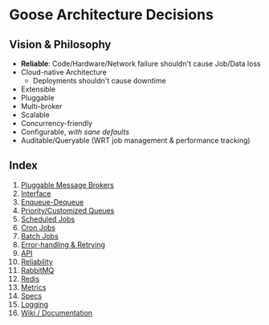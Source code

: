 Goose Architecture Decisions
==========

Vision & Philosophy
----------

- **Reliable**: Code/Hardware/Network failure shouldn't cause Job/Data loss
- Cloud-native Architecture
    - Deployments shouldn't cause downtime
- Extensible
- Pluggable
- Multi-broker
- Scalable
- Concurrency-friendly
- Configurable, *with sane defaults*
- Auditable/Queryable (WRT job management & performance tracking)

Index
----------

1. [Pluggable Message Brokers](https://github.com/nilenso/goose/blob/main/architecture-decisions/pages/pluggable-message-brokers.md)
1. [Interface](https://github.com/nilenso/goose/blob/main/architecture-decisions/pages/interface.md)
1. [Enqueue-Dequeue](https://github.com/nilenso/goose/blob/main/architecture-decisions/pages/enqueue-dequeue.md)
1. [Priority/Customized Queues](https://github.com/nilenso/goose/blob/main/architecture-decisions/pages/priority-queues.md)
1. [Scheduled Jobs](https://github.com/nilenso/goose/blob/main/architecture-decisions/pages/scheduled-jobs.md)
1. [Cron Jobs](https://github.com/nilenso/goose/blob/main/architecture-decisions/pages/periodic-jobs.md)
1. [Batch Jobs](https://github.com/nilenso/goose/blob/main/architecture-decisions/pages/batch-jobs.md)
1. [Error-handling & Retrying](https://github.com/nilenso/goose/blob/main/architecture-decisions/pages/error-handling.md)
1. [API](https://github.com/nilenso/goose/blob/main/architecture-decisions/pages/api.md)
1. [Reliability](https://github.com/nilenso/goose/blob/main/architecture-decisions/pages/reliability.md)
1. [RabbitMQ](https://github.com/nilenso/goose/blob/main/architecture-decisions/pages/rabbitmq.md)
1. [Redis](https://github.com/nilenso/goose/blob/main/architecture-decisions/pages/redis.md)
1. [Metrics](https://github.com/nilenso/goose/blob/main/architecture-decisions/pages/metrics.md)
1. [Specs](https://github.com/nilenso/goose/blob/main/architecture-decisions/pages/specs.md)
1. [Logging](https://github.com/nilenso/goose/blob/main/architecture-decisions/pages/logging.md)
1. [Wiki / Documentation](https://github.com/nilenso/goose/blob/main/architecture-decisions/pages/wiki.md)
